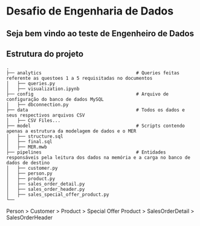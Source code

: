 # Desafio de Engenharia de Dados

## Seja bem vindo ao teste de Engenheiro de Dados

<h2>Estrutura do projeto</h2>

    .
    ├── analytics                                   # Queries feitas referente as questoes 1 a 5 requisitadas no documentos
    │   ├── queries.py                              
    │   ├── visualization.ipynb                     
    ├── config                                      # Arquivo de configuração do banco de dados MySQL
    │   ├── dbconnection.py                         
    ├── data                                        # Todos os dados e seus respectivos arquivos CSV
    │   ├── CSV Files...                            
    ├── model                                       # Scripts contendo apenas a estrutura da modelagem de dados e o MER
    │   ├── structure.sql                           
    │   ├── final.sql                               
    │   ├── MER.mwb                                 
    ├── pipelines                                   # Entidades responsáveis pela leitura dos dados na memória e a carga no banco de dados de destino
    │   ├── customer.py                              
    │   ├── person.py
    │   ├── product.py
    │   ├── sales_order_detail.py
    │   ├── sales_order_header.py
    │   ├── sales_special_offer_product.py
    └── 

 
Person > Customer > Product > Special Offer Product > SalesOrderDetail > SalesOrderHeader

